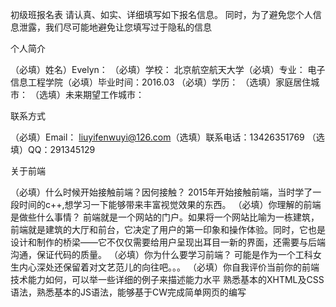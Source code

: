 初级班报名表
请认真、如实、详细填写如下报名信息。 同时，为了避免您个人信息泄露，我们尽可能地避免让您填写过于隐私的信息

个人简介

（必填）姓名）Evelyn： （必填）学校： 北京航空航天大学（必填）专业： 电子信息工程学院（必填）毕业时间：2016.03 （必填）学历： （选填）家庭居住城市： （选填）未来期望工作城市：

联系方式

（必填）Email： liuyifenwuyi@126.com（选填）联系电话：13426351769 （选填）QQ：291345129

关于前端

（必填）什么时候开始接触前端？因何接触？
2015年开始接触前端，当时学了一段时间的c++,想学习一下能够带来丰富视觉效果的东西。
（必填）你理解的前端是做些什么事情？
前端就是一个网站的门户。如果将一个网站比喻为一栋建筑，前端就是建筑的大厅和前台，它决定了用户的第一印象和操作体验。同时，它也是设计和制作的桥梁——它不仅仅需要给用户呈现出耳目一新的界面，还需要与后端沟通，保证代码的质量。
（必填）你为什么要学习前端？
可能是作为一个工科女生内心深处还保留着对文艺范儿的向往吧。。。
（必填）你自我评价当前你的前端技术能力如何，可以举一些详细的例子来描述能力水平
熟悉基本的XHTML及CSS语法，熟悉基本的JS语法，能够基于CW完成简单网页的编写
